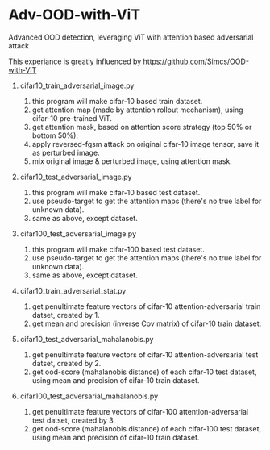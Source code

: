 # Adv-OOD-with-ViT
Advanced OOD detection, leveraging ViT with attention based adversarial attack

This experiance is greatly influenced by https://github.com/Simcs/OOD-with-ViT



1. cifar10_train_adversarial_image.py
   1) this program will make cifar-10 based train dataset.
   2) get attention map (made by attention rollout mechanism), using cifar-10 pre-trained ViT.
   3) get attention mask, based on attention score strategy (top 50% or bottom 50%).
   4) apply reversed-fgsm attack on original cifar-10 image tensor, save it as perturbed image.
   5) mix original image & perturbed image, using attention mask.
    
2. cifar10_test_adversarial_image.py
   1) this program will make cifar-10 based test dataset.
   2) use pseudo-target to get the attention maps (there's no true label for unknown data).
   3) same as above, except dataset.
  
3. cifar100_test_adversarial_image.py
   1) this program will make cifar-100 based test dataset.
   2) use pseudo-target to get the attention maps (there's no true label for unknown data).
   3) same as above, except dataset.

4. cifar10_train_adversarial_stat.py
   1) get penultimate feature vectors of cifar-10 attention-adversarial train datset, created by 1.
   2) get mean and precision (inverse Cov matrix) of cifar-10 train dataset.
  
5. cifar10_test_adversarial_mahalanobis.py
   1) get penultimate feature vectors of cifar-10 attention-adversarial test datset, created by 2.
   2) get ood-score (mahalanobis distance) of each cifar-10 test dataset, using mean and precision of cifar-10 train dataset.
  
6. cifar100_test_adversarial_mahalanobis.py
   1) get penultimate feature vectors of cifar-100 attention-adversarial test datset, created by 3.
   2) get ood-score (mahalanobis distance) of each cifar-100 test dataset, using mean and precision of cifar-10 train dataset.
